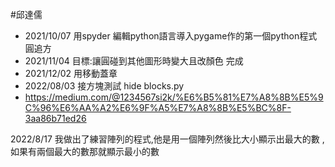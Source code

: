 #邱達儒

- 2021/10/07 用spyder 編輯python語言導入pygame作的第一個python程式  圓追方
- 2021/11/04 目標:讓圓碰到其他圖形時變大且改顏色    完成
- 2021/12/02 用移動蓋章
- 2022/08/03 接方塊測試 hide blocks.py
- https://medium.com/@1234567si2k/%E6%B5%81%E7%A8%8B%E5%9C%96%E6%AA%A2%E6%9F%A5%E7%A8%8B%E5%BC%8F-3aa86b71ed26

2022/8/17 我做出了練習陣列的程式,他是用一個陣列然後比大小顯示出最大的數 ,如果有兩個最大的數那就顯示最小的數
